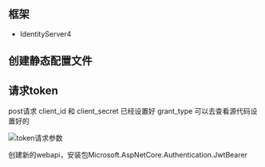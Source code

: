 ## 框架

- IdentityServer4





## 创建静态配置文件





## 请求token

post请求 client_id 和 client_secret 已经设置好 grant_type 可以去查看源代码设置好的

![token请求参数](C:\Users\Z\Desktop\identyty-server4-learning\Document\images\token请求参数.png)

创建新的webapi，安装包Microsoft.AspNetCore.Authentication.JwtBearer